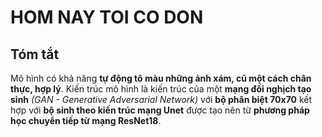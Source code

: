 # HOM NAY TOI CO DON

## Tóm tắt

Mô hình có khả năng **tự động tô màu những ảnh xám, cũ một cách chân thực, hợp lý**. Kiến trúc mô hình là kiến trúc của một **mạng đối nghịch tạo sinh** 
*(GAN - Generative Adversarial Network)* với **bộ phân biệt 70x70** kết hợp với **bộ sinh theo kiến trúc mạng Unet** được tạo nên từ **phương pháp học chuyển tiếp từ mạng ResNet18**.
